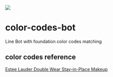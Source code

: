 ![](https://img.shields.io/github/license/laplacetw/color-codes-bot)
# color-codes-bot
Line Bot with foundation color codes matching

## color codes reference
[Estee Lauder Double Wear Stay-in-Place Makeup](https://www.esteelauder.com/product/643/22830/product-catalog/makeup/face/foundation/double-wear/stay-in-place-makeup)
